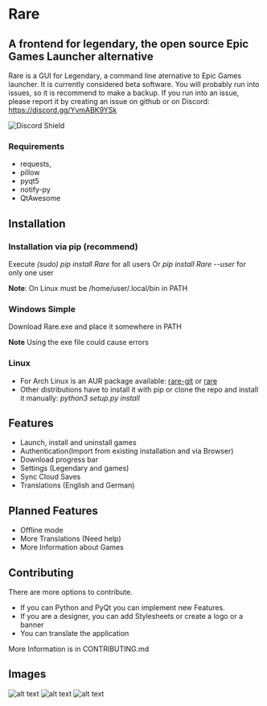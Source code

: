 # Rare

## A frontend for legendary, the open source Epic Games Launcher alternative

Rare is a GUI for Legendary, a command line aternative to Epic Games launcher. 
It is currently considered beta software. You will probably run into issues, so it is
recommend to make a backup. If you run into an issue, please report it by creating an issue on github or on Discord: https://discord.gg/YvmABK9YSk 

![Discord Shield](https://discordapp.com/api/guilds/826881530310819914/widget.png?style=shield)


### Requirements

- requests,
- pillow
- pyqt5
- notify-py
- QtAwesome

## Installation

### Installation via pip (recommend)

Execute *(sudo) pip install Rare* for all users Or *pip install Rare --user* for only one user

**Note**: On Linux must be /home/user/.local/bin in PATH

### Windows Simple

Download Rare.exe and place it somewhere in PATH

**Note**
Using the exe file could cause errors

### Linux

- For Arch Linux is an AUR package available: [rare-git](https://aur.archlinux.org/packages/rare-git)
  or [rare](https://aur.archlinux.org/packages/rare)
- Other distributions have to install it with pip or clone the repo and install it manually: *python3 setup.py install*

## Features

- Launch, install and uninstall games
- Authentication(Import from existing installation and via Browser)
- Download progress bar
- Settings (Legendary and games)
- Sync Cloud Saves
- Translations (English and German)

## Planned Features
- Offline mode
- More Translations (Need help)
- More Information about Games

## Contributing
There are more options to contribute. 
- If you can Python and PyQt you can implement new Features.
- If you are a designer, you can add Stylesheets or create a logo or a banner
- You can translate the application

More Information is in CONTRIBUTING.md

## Images

![alt text](https://github.com/Dummerle/Rare/blob/main/Screenshots/Rare.png?raw=true)
![alt text](https://github.com/Dummerle/Rare/blob/main/Screenshots/GameInfo.png?raw=true)
![alt text](https://github.com/Dummerle/Rare/blob/main/Screenshots/RareSettings.png?raw=true)

